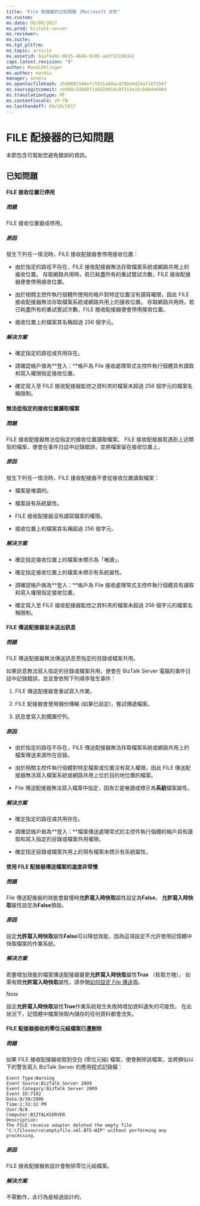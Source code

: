 ```yaml
---
title: "File 配接器的已知問題 |Microsoft 文件"
ms.custom: 
ms.date: 06/08/2017
ms.prod: biztalk-server
ms.reviewer: 
ms.suite: 
ms.tgt_pltfrm: 
ms.topic: article
ms.assetid: 6aaf448c-0035-4648-910b-ae2f15106342
caps.latest.revision: "9"
author: MandiOhlinger
ms.author: mandia
manager: anneta
ms.openlocfilehash: 2690803346efc5931a88acd70be9d24af107156f
ms.sourcegitcommit: cb908c540d8f1a692d01dc8f313e16cb4b4e696d
ms.translationtype: MT
ms.contentlocale: zh-TW
ms.lasthandoff: 09/20/2017
---
```

# <a name="known-issues-with-the-file-adapter"></a>FILE 配接器的已知問題
本節包含可幫助您避免錯誤的資訊。  
  
## <a name="known-issues"></a>已知問題  
  
#### <a name="a-file-receive-location-is-disabled"></a>FILE 接收位置已停用  
  
##### <a name="problem"></a>問題  
 FILE 接收位置變成停用。  
  
##### <a name="cause"></a>原因  
 發生下列任一情況時，FILE 接收配接器會停用接收位置：  
  
-   由於指定的路徑不存在，FILE 接收配接器無法存取檔案系統或網路共用上的接收位置。 存取網路共用時，若已耗盡所有的重試嘗試次數，FILE 接收配接器便會停用接收位置。  
  
-   由於相關主控件執行個體所使用的帳戶對特定位置沒有讀寫權限，因此 FILE 接收配接器無法存取檔案系統或網路共用上的接收位置。 存取網路共用時，若已耗盡所有的重試嘗試次數，FILE 接收配接器便會停用接收位置。  
  
-   接收位置上的檔案其名稱超過 256 個字元。  
  
##### <a name="resolution"></a>解決方案  
  
-   確定指定的路徑或共用存在。  
  
-   請確認帳戶做為**登入：**帳戶為 File 接收處理常式主控件執行個體具有讀取和寫入權限指定接收位置。  
  
-   確定寫入至 FILE 接收配接器監控之資料夾的檔案未超過 256 個字元的檔案名稱限制。  
  
#### <a name="files-are-not-being-read-from-the-specified-receive-location"></a>無法從指定的接收位置讀取檔案  
  
##### <a name="problem"></a>問題  
 FILE 接收配接器無法從指定的接收位置讀取檔案。 FILE 接收配接器若遇到上述類型的檔案，便會在事件日誌中記錄錯誤，並將檔案留在接收位置上。  
  
##### <a name="cause"></a>原因  
 發生下列任一情況時，FILE 接收配接器不會從接收位置讀取檔案：  
  
-   檔案是唯讀的。  
  
-   檔案設有系統屬性。  
  
-   FILE 接收配接器沒有讀寫檔案的權限。  
  
-   接收位置上的檔案其名稱超過 256 個字元。  
  
##### <a name="resolution"></a>解決方案  
  
-   確定指定接收位置上的檔案未標示為「唯讀」。  
  
-   確定指定接收位置上的檔案未標示有系統屬性。  
  
-   請確認帳戶做為**登入：**帳戶為 File 接收處理常式主控件執行個體具有讀取和寫入權限指定接收位置。  
  
-   確定寫入至 FILE 接收配接器監控之資料夾的檔案未超過 256 個字元的檔案名稱限制。  
  
#### <a name="messages-are-not-being-sent-by-the-file-send-adapter"></a>FILE 傳送配接器並未送出訊息  
  
##### <a name="problem"></a>問題  
 FILE 傳送配接器無法傳送訊息至指定的目錄或檔案共用。  
  
 如果訊息無法寫入指定的目錄或檔案共用，便會在 BizTalk Server 電腦的事件日誌中記錄錯誤，並且會依照下列順序發生事件：  
  
1.  FILE 傳送配接器會重試寫入作業。  
  
2.  FILE 配接器會使用備份傳輸 (如果已設定)，嘗試傳遞檔案。  
  
3.  訊息會寫入到擱置佇列。  
  
##### <a name="cause"></a>原因  
  
-   由於指定的路徑不存在，FILE 傳送配接器無法存取檔案系統或網路共用上的檔案傳送來源所在目錄。  
  
-   由於相關主控件執行個體對特定檔案或位置沒有寫入權限，因此 FILE 傳送配接器無法寫入檔案系統或網路共用上位於目的地位置的檔案。  
  
-   File 傳送配接器無法寫入檔案中指定，因為它是唯讀或標示為**系統**檔案屬性。  
  
##### <a name="resolution"></a>解決方案  
  
-   確定指定的路徑或共用存在。  
  
-   請確認帳戶做為**登入：**檔案傳送處理常式的主控件執行個體的帳戶具有讀取和寫入指定的目錄或檔案共用權限。  
  
-   確定指定目錄或檔案共用上的現有檔案未標示有系統屬性。  
  
#### <a name="sending-a-file-using-the-file-adapter-is-very-slow"></a>使用 FILE 配接器傳送檔案的速度非常慢  
  
##### <a name="problem"></a>問題  
 File 傳送配接器的效能會變慢時**允許寫入時快取**屬性設定為**False**。 **允許寫入時快取**屬性設定為**False**預設。  
  
##### <a name="cause"></a>原因  
 設定**允許寫入時快取**屬性**False**可以降低效能，因為這項設定不允許使用記憶體中快取檔案的作業系統。  
  
##### <a name="resolution"></a>解決方案  
 若要增加效能的檔案傳送配接器變更**允許寫入時快取**屬性**True** （核取方塊）。 如需有關**允許寫入時快取**屬性，請參閱[如何設定 File 傳送埠](http://msdn.microsoft.com/library/d801c5b7-da0a-4228-af0c-c2d450c251a9)。  
  
> [!NOTE]
>  設定**允許寫入時快取**屬性**True**作業系統發生失敗時增加資料遺失的可能性。 在此狀況下，記憶體中檔案快取內儲存的任何資料都會流失。  
  
#### <a name="zero-byte-files-received-by-the-file-adapter-are-deleted"></a>FILE 配接器接收的零位元組檔案已遭刪除  
  
##### <a name="problem"></a>問題  
 如果 FILE 接收配接器收取到空白 (零位元組) 檔案，便會刪除該檔案，並將類似以下的警告寫入 BizTalk Server 的應用程式記錄檔：  
  
```  
Event Type:Warning  
Event Source:BizTalk Server 2009  
Event Category:BizTalk Server 2009   
Event ID:7182  
Date:8/30/2006  
Time:1:32:32 PM  
User:N/A  
Computer:BIZTALKSERVER  
Description:  
The FILE receive adapter deleted the empty file "C:\filesource\emptyfile.xml.BTS-WIP" without performing any processing.  
```  
  
##### <a name="cause"></a>原因  
 FILE 接收配接器依設計會刪除零位元組檔案。  
  
##### <a name="resolution"></a>解決方案  
 不需動作，此行為是經過設計的。
